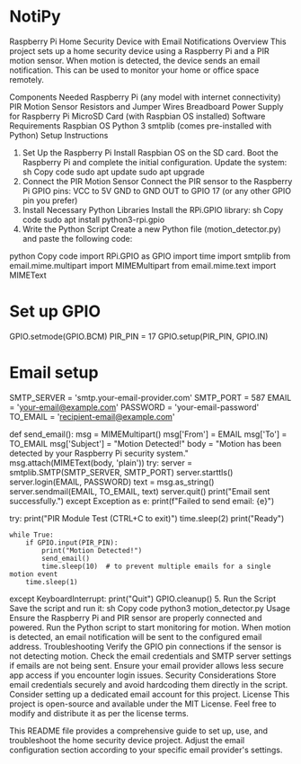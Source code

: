 # NotiPy
Raspberry Pi Home Security Device with Email Notifications
Overview
This project sets up a home security device using a Raspberry Pi and a PIR motion sensor. When motion is detected, the device sends an email notification. This can be used to monitor your home or office space remotely.

Components Needed
Raspberry Pi (any model with internet connectivity)
PIR Motion Sensor
Resistors and Jumper Wires
Breadboard
Power Supply for Raspberry Pi
MicroSD Card (with Raspbian OS installed)
Software Requirements
Raspbian OS
Python 3
smtplib (comes pre-installed with Python)
Setup Instructions
1. Set Up the Raspberry Pi
Install Raspbian OS on the SD card.
Boot the Raspberry Pi and complete the initial configuration.
Update the system:
sh
Copy code
sudo apt update
sudo apt upgrade
2. Connect the PIR Motion Sensor
Connect the PIR sensor to the Raspberry Pi GPIO pins:
VCC to 5V
GND to GND
OUT to GPIO 17 (or any other GPIO pin you prefer)
3. Install Necessary Python Libraries
Install the RPi.GPIO library:
sh
Copy code
sudo apt install python3-rpi.gpio
4. Write the Python Script
Create a new Python file (motion_detector.py) and paste the following code:

python
Copy code
import RPi.GPIO as GPIO
import time
import smtplib
from email.mime.multipart import MIMEMultipart
from email.mime.text import MIMEText

# Set up GPIO
GPIO.setmode(GPIO.BCM)
PIR_PIN = 17
GPIO.setup(PIR_PIN, GPIO.IN)

# Email setup
SMTP_SERVER = 'smtp.your-email-provider.com'
SMTP_PORT = 587
EMAIL = 'your-email@example.com'
PASSWORD = 'your-email-password'
TO_EMAIL = 'recipient-email@example.com'

def send_email():
    msg = MIMEMultipart()
    msg['From'] = EMAIL
    msg['To'] = TO_EMAIL
    msg['Subject'] = "Motion Detected!"
    body = "Motion has been detected by your Raspberry Pi security system."
    msg.attach(MIMEText(body, 'plain'))
    try:
        server = smtplib.SMTP(SMTP_SERVER, SMTP_PORT)
        server.starttls()
        server.login(EMAIL, PASSWORD)
        text = msg.as_string()
        server.sendmail(EMAIL, TO_EMAIL, text)
        server.quit()
        print("Email sent successfully.")
    except Exception as e:
        print(f"Failed to send email: {e}")

try:
    print("PIR Module Test (CTRL+C to exit)")
    time.sleep(2)
    print("Ready")

    while True:
        if GPIO.input(PIR_PIN):
            print("Motion Detected!")
            send_email()
            time.sleep(10)  # to prevent multiple emails for a single motion event
        time.sleep(1)
except KeyboardInterrupt:
    print("Quit")
    GPIO.cleanup()
5. Run the Script
Save the script and run it:
sh
Copy code
python3 motion_detector.py
Usage
Ensure the Raspberry Pi and PIR sensor are properly connected and powered.
Run the Python script to start monitoring for motion.
When motion is detected, an email notification will be sent to the configured email address.
Troubleshooting
Verify the GPIO pin connections if the sensor is not detecting motion.
Check the email credentials and SMTP server settings if emails are not being sent.
Ensure your email provider allows less secure app access if you encounter login issues.
Security Considerations
Store email credentials securely and avoid hardcoding them directly in the script.
Consider setting up a dedicated email account for this project.
License
This project is open-source and available under the MIT License. Feel free to modify and distribute it as per the license terms.

This README file provides a comprehensive guide to set up, use, and troubleshoot the home security device project. Adjust the email configuration section according to your specific email provider's settings.
